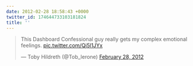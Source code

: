 ```yaml
---
date: 2012-02-28 18:58:43 +0000
twitter_id: 174644733103181824
title: ''
---
```


<blockquote class="twitter-tweet"><p lang="en" dir="ltr">This Dashboard Confessional guy really gets my complex emotional feelings. <a href="http://t.co/Qj5l1JYx">pic.twitter.com/Qj5l1JYx</a></p>&mdash; Toby Hildreth (@Tob_lerone) <a href="https://twitter.com/Tob_lerone/status/174613162291773440?ref_src=twsrc%5Etfw">February 28, 2012</a></blockquote>
<script async src="https://platform.twitter.com/widgets.js" charset="utf-8"></script>

